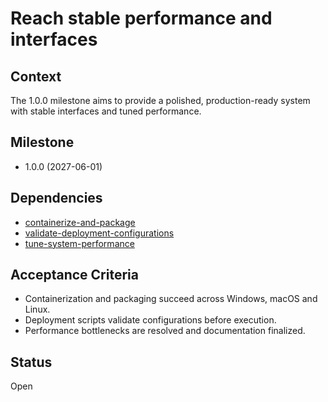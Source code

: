 # Reach stable performance and interfaces

## Context
The 1.0.0 milestone aims to provide a polished, production-ready system with
stable interfaces and tuned performance.

## Milestone

- 1.0.0 (2027-06-01)

## Dependencies

- [containerize-and-package](containerize-and-package.md)
- [validate-deployment-configurations](validate-deployment-configurations.md)
- [tune-system-performance](tune-system-performance.md)

## Acceptance Criteria
- Containerization and packaging succeed across Windows, macOS and Linux.
- Deployment scripts validate configurations before execution.
- Performance bottlenecks are resolved and documentation finalized.

## Status
Open
